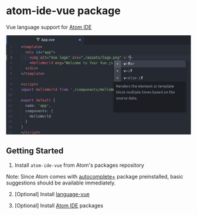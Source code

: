 # atom-ide-vue package

Vue language support for [Atom IDE][]

![Example of autocomplete suggestion in Vue's single file component](./preview.jpg)

## Getting Started

1. Install `atom-ide-vue` from Atom's packages repository

  Note: Since Atom comes with [autocomplete+](https://atom.io/packages/autocomplete-plus) package preinstalled, basic suggestions should be available immediately.

2. [Optional] Install [language-vue](https://atom.io/packages/language-vue)

3. [Optional] Install [Atom IDE][] packages

[atom ide]: https://atom-ide-community.github.io/
